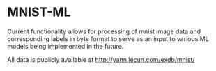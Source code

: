 # MNIST-ML
Current functionality allows for processing of mnist image data and corresponding labels in byte format to serve as an input to various ML models being implemented in the future.

All data is publicly available at http://yann.lecun.com/exdb/mnist/
